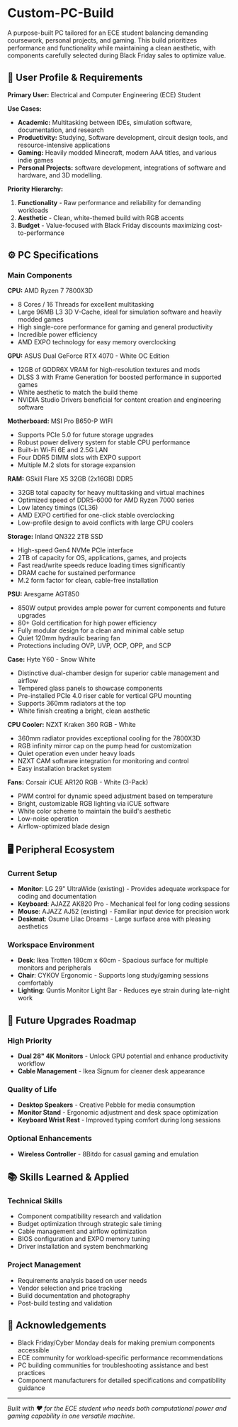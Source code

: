 # Custom-PC-Build
A purpose-built PC tailored for an ECE student balancing demanding coursework, personal projects, and gaming. This build prioritizes performance and functionality while maintaining a clean aesthetic, with components carefully selected during Black Friday sales to optimize value.

## 🎯 User Profile & Requirements

**Primary User:** Electrical and Computer Engineering (ECE) Student

**Use Cases:**
- **Academic:** Multitasking between IDEs, simulation software, documentation, and research
- **Productivity:** Studying, Software development, circuit design tools, and resource-intensive applications
- **Gaming:** Heavily modded Minecraft, modern AAA titles, and various indie games
- **Personal Projects:** software development, integrations of software and hardware, and 3D modelling.

**Priority Hierarchy:**
1. **Functionality** - Raw performance and reliability for demanding workloads
2. **Aesthetic** - Clean, white-themed build with RGB accents
3. **Budget** - Value-focused with Black Friday discounts maximizing cost-to-performance

## ⚙️ PC Specifications

### Main Components

**CPU:** AMD Ryzen 7 7800X3D
- 8 Cores / 16 Threads for excellent multitasking
- Large 96MB L3 3D V-Cache, ideal for simulation software and heavily modded games
- High single-core performance for gaming and general productivity
- Incredible power efficiency
- AMD EXPO technology for easy memory overclocking

**GPU:** ASUS Dual GeForce RTX 4070 - White OC Edition
- 12GB of GDDR6X VRAM for high-resolution textures and mods
- DLSS 3 with Frame Generation for boosted performance in supported games
- White aesthetic to match the build theme
- NVIDIA Studio Drivers beneficial for content creation and engineering software

**Motherboard:** MSI Pro B650-P WIFI
- Supports PCIe 5.0 for future storage upgrades
- Robust power delivery system for stable CPU performance
- Built-in Wi-Fi 6E and 2.5G LAN
- Four DDR5 DIMM slots with EXPO support
- Multiple M.2 slots for storage expansion

**RAM:** GSkill Flare X5 32GB (2x16GB) DDR5
- 32GB total capacity for heavy multitasking and virtual machines
- Optimized speed of DDR5-6000 for AMD Ryzen 7000 series
- Low latency timings (CL36)
- AMD EXPO certified for one-click stable overclocking
- Low-profile design to avoid conflicts with large CPU coolers

**Storage:** Inland QN322 2TB SSD
- High-speed Gen4 NVMe PCIe interface
- 2TB of capacity for OS, applications, games, and projects
- Fast read/write speeds reduce loading times significantly
- DRAM cache for sustained performance
- M.2 form factor for clean, cable-free installation

**PSU:** Aresgame AGT850
- 850W output provides ample power for current components and future upgrades
- 80+ Gold certification for high power efficiency
- Fully modular design for a clean and minimal cable setup
- Quiet 120mm hydraulic bearing fan
- Protections including OVP, UVP, OCP, OPP, and SCP

**Case:** Hyte Y60 - Snow White
- Distinctive dual-chamber design for superior cable management and airflow
- Tempered glass panels to showcase components
- Pre-installed PCIe 4.0 riser cable for vertical GPU mounting
- Supports 360mm radiators at the top
- White finish creating a bright, clean aesthetic

**CPU Cooler:** NZXT Kraken 360 RGB - White
- 360mm radiator provides exceptional cooling for the 7800X3D
- RGB infinity mirror cap on the pump head for customization
- Quiet operation even under heavy loads
- NZXT CAM software integration for monitoring and control
- Easy installation bracket system

**Fans:** Corsair iCUE AR120 RGB - White (3-Pack)
- PWM control for dynamic speed adjustment based on temperature
- Bright, customizable RGB lighting via iCUE software
- White color scheme to maintain the build's aesthetic
- Low-noise operation
- Airflow-optimized blade design

## 🖥️ Peripheral Ecosystem

### Current Setup
- **Monitor**: LG 29" UltraWide (existing) - Provides adequate workspace for coding and documentation
- **Keyboard**: AJAZZ AK820 Pro - Mechanical feel for long coding sessions
- **Mouse**: AJAZZ AJ52 (existing) - Familiar input device for precision work
- **Deskmat**: Osume Lilac Dreams - Large surface area with pleasing aesthetics

### Workspace Environment
- **Desk**: Ikea Trotten 180cm x 60cm - Spacious surface for multiple monitors and peripherals
- **Chair**: CYKOV Ergonomic - Supports long study/gaming sessions comfortably
- **Lighting**: Quntis Monitor Light Bar - Reduces eye strain during late-night work

## 🔮 Future Upgrades Roadmap

### High Priority
- **Dual 28" 4K Monitors** - Unlock GPU potential and enhance productivity workflow
- **Cable Management** - Ikea Signum for cleaner desk appearance

### Quality of Life
- **Desktop Speakers** - Creative Pebble for media consumption
- **Monitor Stand** - Ergonomic adjustment and desk space optimization
- **Keyboard Wrist Rest** - Improved typing comfort during long sessions

### Optional Enhancements
- **Wireless Controller** - 8Bitdo for casual gaming and emulation

## 📚 Skills Learned & Applied

### Technical Skills
- Component compatibility research and validation
- Budget optimization through strategic sale timing
- Cable management and airflow optimization
- BIOS configuration and EXPO memory tuning
- Driver installation and system benchmarking

### Project Management
- Requirements analysis based on user needs
- Vendor selection and price tracking
- Build documentation and photography
- Post-build testing and validation

## 🙏 Acknowledgements

- Black Friday/Cyber Monday deals for making premium components accessible
- ECE community for workload-specific performance recommendations
- PC building communities for troubleshooting assistance and best practices
- Component manufacturers for detailed specifications and compatibility guidance

---

*Built with ❤️ for the ECE student who needs both computational power and gaming capability in one versatile machine.*